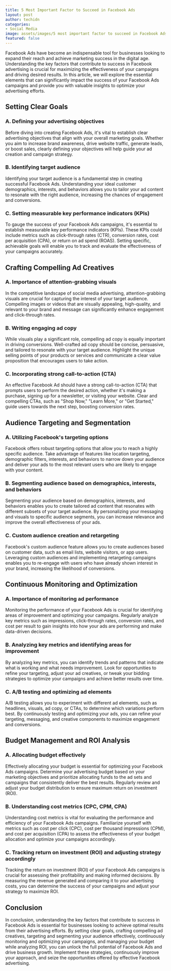```yaml
---
title: 5 Most Important Factor to Succeed in Facebook Ads
layout: post
author: techidn
categories: 
- Social Media
image: assets/images/5 most important factor to succeed in Facebook Ads.jpg
featured: false
---
```


Facebook Ads have become an indispensable tool for businesses looking to expand their reach and achieve marketing success in the digital age. Understanding the key factors that contribute to success in Facebook advertising is crucial for maximizing the effectiveness of your campaigns and driving desired results. In this article, we will explore the essential elements that can significantly impact the success of your Facebook Ads campaigns and provide you with valuable insights to optimize your advertising efforts.

## Setting Clear Goals
### A. Defining your advertising objectives
Before diving into creating Facebook Ads, it's vital to establish clear advertising objectives that align with your overall marketing goals. Whether you aim to increase brand awareness, drive website traffic, generate leads, or boost sales, clearly defining your objectives will help guide your ad creation and campaign strategy.

### B. Identifying target audience
Identifying your target audience is a fundamental step in creating successful Facebook Ads. Understanding your ideal customer demographics, interests, and behaviors allows you to tailor your ad content to resonate with the right audience, increasing the chances of engagement and conversions.

### C. Setting measurable key performance indicators (KPIs)
To gauge the success of your Facebook Ads campaigns, it's essential to establish measurable key performance indicators (KPIs). These KPIs could include metrics such as click-through rates (CTR), conversion rates, cost per acquisition (CPA), or return on ad spend (ROAS). Setting specific, achievable goals will enable you to track and evaluate the effectiveness of your campaigns accurately.

## Crafting Compelling Ad Creatives
### A. Importance of attention-grabbing visuals
In the competitive landscape of social media advertising, attention-grabbing visuals are crucial for capturing the interest of your target audience. Compelling images or videos that are visually appealing, high-quality, and relevant to your brand and message can significantly enhance engagement and click-through rates.

### B. Writing engaging ad copy
While visuals play a significant role, compelling ad copy is equally important in driving conversions. Well-crafted ad copy should be concise, persuasive, and tailored to resonate with your target audience. Highlight the unique selling points of your products or services and communicate a clear value proposition that encourages users to take action.

### C. Incorporating strong call-to-action (CTA)
An effective Facebook Ad should have a strong call-to-action (CTA) that prompts users to perform the desired action, whether it's making a purchase, signing up for a newsletter, or visiting your website. Clear and compelling CTAs, such as "Shop Now," "Learn More," or "Get Started," guide users towards the next step, boosting conversion rates.

## Audience Targeting and Segmentation
### A. Utilizing Facebook's targeting options
Facebook offers robust targeting options that allow you to reach a highly specific audience. Take advantage of features like location targeting, demographic filters, interests, and behaviors to narrow down your audience and deliver your ads to the most relevant users who are likely to engage with your content.

### B. Segmenting audience based on demographics, interests, and behaviors
Segmenting your audience based on demographics, interests, and behaviors enables you to create tailored ad content that resonates with different subsets of your target audience. By personalizing your messaging and visuals to specific audience segments, you can increase relevance and improve the overall effectiveness of your ads.

### C. Custom audience creation and retargeting
Facebook's custom audience feature allows you to create audiences based on customer data, such as email lists, website visitors, or app users. Leveraging custom audiences and implementing retargeting campaigns enables you to re-engage with users who have already shown interest in your brand, increasing the likelihood of conversions.

## Continuous Monitoring and Optimization
### A. Importance of monitoring ad performance
Monitoring the performance of your Facebook Ads is crucial for identifying areas of improvement and optimizing your campaigns. Regularly analyze key metrics such as impressions, click-through rates, conversion rates, and cost per result to gain insights into how your ads are performing and make data-driven decisions.

### B. Analyzing key metrics and identifying areas for improvement
By analyzing key metrics, you can identify trends and patterns that indicate what is working and what needs improvement. Look for opportunities to refine your targeting, adjust your ad creatives, or tweak your bidding strategies to optimize your campaigns and achieve better results over time.

### C. A/B testing and optimizing ad elements
A/B testing allows you to experiment with different ad elements, such as headlines, visuals, ad copy, or CTAs, to determine which variations perform best. By continuously testing and optimizing your ads, you can refine your targeting, messaging, and creative components to maximize engagement and conversions.

## Budget Management and ROI Analysis
### A. Allocating budget effectively
Effectively allocating your budget is essential for optimizing your Facebook Ads campaigns. Determine your advertising budget based on your marketing objectives and prioritize allocating funds to the ad sets and campaigns that consistently deliver the best results. Regularly review and adjust your budget distribution to ensure maximum return on investment (ROI).

### B. Understanding cost metrics (CPC, CPM, CPA)
Understanding cost metrics is vital for evaluating the performance and efficiency of your Facebook Ads campaigns. Familiarize yourself with metrics such as cost per click (CPC), cost per thousand impressions (CPM), and cost per acquisition (CPA) to assess the effectiveness of your budget allocation and optimize your campaigns accordingly.

### C. Tracking return on investment (ROI) and adjusting strategy accordingly
Tracking the return on investment (ROI) of your Facebook Ads campaigns is crucial for assessing their profitability and making informed decisions. By measuring the revenue generated and comparing it to your advertising costs, you can determine the success of your campaigns and adjust your strategy to maximize ROI.

## Conclusion
In conclusion, understanding the key factors that contribute to success in Facebook Ads is essential for businesses looking to achieve optimal results from their advertising efforts. By setting clear goals, crafting compelling ad creatives, targeting and segmenting your audience effectively, continuously monitoring and optimizing your campaigns, and managing your budget while analyzing ROI, you can unlock the full potential of Facebook Ads and drive business growth. Implement these strategies, continuously improve your approach, and seize the opportunities offered by effective Facebook advertising.
